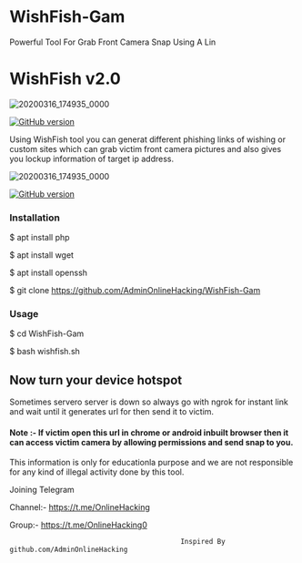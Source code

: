 # WishFish-Gam
Powerful Tool For Grab Front Camera Snap Using A Lin
<h1>WishFish v2.0</h1>


![20200316_174935_0000](https://encrypted-tbn0.gstatic.com/images?q=tbn%3AANd9GcRpMDe2RdBBI8MAEPcAuty0d0Lkfjn-qFsQjzh18FvP9b5Iw4Rd&usqp=CAU)

<p align="center">

<a href="https://github.com/AdminOnlineHacking/WishFish-Gam"><img title="GitHub version" src="https://img.shields.io/badge/version-2.0-blue" ></a>  

</p>
                                                   
<p>Using WishFish tool you can generat different phishing links of wishing or custom sites which can grab victim front camera pictures and also gives you lockup information of target ip address.

<p1>
  
  
  ![20200316_174935_0000]()

<p align="center">

<a href="https://github.com/AdminOnlineHacking/WishFish-Gam"><img title="GitHub version" src="https://img.shields.io/badge/version-2.0-blue" ></a>  

</p>
  

<h3>Installation</h3>

$ apt install php

$ apt install wget

$ apt install openssh

$ git clone https://github.com/AdminOnlineHacking/WishFish-Gam

<h3>Usage</h3>

$ cd WishFish-Gam


$ bash wishfish.sh


<h2>Now turn your device hotspot</h3>




<p>Sometimes servero server is down so always go with ngrok for instant link and wait until it generates url for then send it to victim.

</p>

 
<h4>Note :- If victim open this url in chrome or android inbuilt browser then it can access victim camera by allowing permissions and send snap to you.

</h4>

This information is only for educationla purpose and we are not responsible for any kind of illegal activity done by this tool.

Joining Telegram 


Channel:- https://t.me/OnlineHacking

Group:- https://t.me/OnlineHacking0

                                              Inspired By github.com/AdminOnlineHacking
